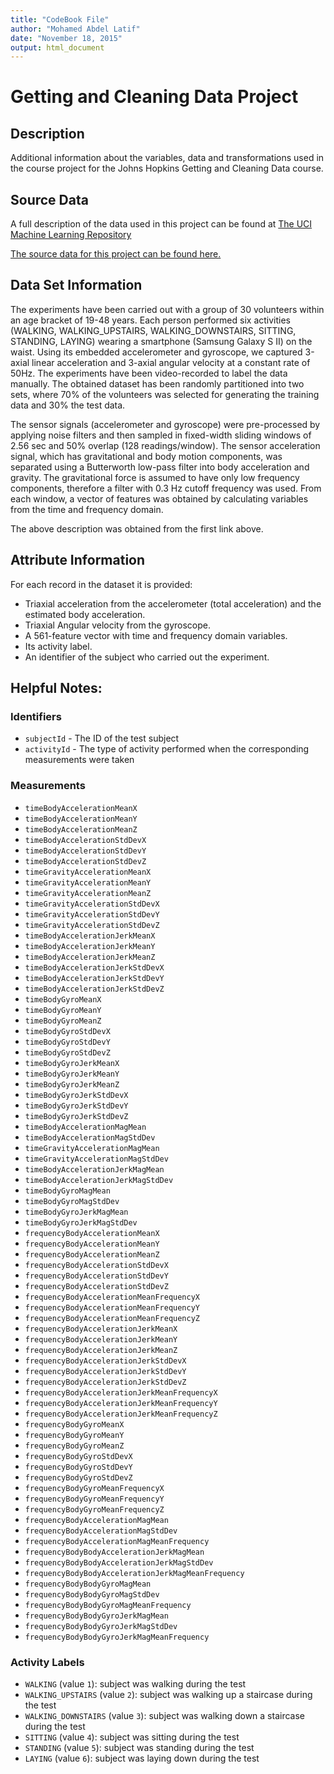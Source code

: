 ```yaml
---
title: "CodeBook File"
author: "Mohamed Abdel Latif"
date: "November 18, 2015"
output: html_document
---
```


# Getting and Cleaning Data Project

## Description
Additional information about the variables, data and transformations used in the course project for the Johns Hopkins Getting and Cleaning Data course.

## Source Data
A full description of the data used in this project can be found at [The UCI Machine Learning Repository](http://archive.ics.uci.edu/ml/datasets/Human+Activity+Recognition+Using+Smartphones)

[The source data for this project can be found here.](https://d396qusza40orc.cloudfront.net/getdata%2Fprojectfiles%2FUCI%20HAR%20Dataset.zip)

## Data Set Information
The experiments have been carried out with a group of 30 volunteers within an age bracket of 19-48 years. Each person performed six activities (WALKING, WALKING_UPSTAIRS, WALKING_DOWNSTAIRS, SITTING, STANDING, LAYING) wearing a smartphone (Samsung Galaxy S II) on the waist. Using its embedded accelerometer and gyroscope, we captured 3-axial linear acceleration and 3-axial angular velocity at a constant rate of 50Hz. The experiments have been video-recorded to label the data manually. The obtained dataset has been randomly partitioned into two sets, where 70% of the volunteers was selected for generating the training data and 30% the test data. 

The sensor signals (accelerometer and gyroscope) were pre-processed by applying noise filters and then sampled in fixed-width sliding windows of 2.56 sec and 50% overlap (128 readings/window). The sensor acceleration signal, which has gravitational and body motion components, was separated using a Butterworth low-pass filter into body acceleration and gravity. The gravitational force is assumed to have only low frequency components, therefore a filter with 0.3 Hz cutoff frequency was used. From each window, a vector of features was obtained by calculating variables from the time and frequency domain.

The above description was obtained from the first link above.

## Attribute Information
For each record in the dataset it is provided: 
- Triaxial acceleration from the accelerometer (total acceleration) and the estimated body acceleration. 
- Triaxial Angular velocity from the gyroscope. 
- A 561-feature vector with time and frequency domain variables. 
- Its activity label. 
- An identifier of the subject who carried out the experiment.

## Helpful Notes:

### Identifiers

* `subjectId` - The ID of the test subject
* `activityId` - The type of activity performed when the corresponding measurements were taken

### Measurements

* `timeBodyAccelerationMeanX`
* `timeBodyAccelerationMeanY`
* `timeBodyAccelerationMeanZ`
* `timeBodyAccelerationStdDevX`
* `timeBodyAccelerationStdDevY`
* `timeBodyAccelerationStdDevZ`
* `timeGravityAccelerationMeanX`
* `timeGravityAccelerationMeanY`
* `timeGravityAccelerationMeanZ`
* `timeGravityAccelerationStdDevX`
* `timeGravityAccelerationStdDevY`
* `timeGravityAccelerationStdDevZ`
* `timeBodyAccelerationJerkMeanX`
* `timeBodyAccelerationJerkMeanY`
* `timeBodyAccelerationJerkMeanZ`
* `timeBodyAccelerationJerkStdDevX`
* `timeBodyAccelerationJerkStdDevY`
* `timeBodyAccelerationJerkStdDevZ`
* `timeBodyGyroMeanX`
* `timeBodyGyroMeanY`
* `timeBodyGyroMeanZ`
* `timeBodyGyroStdDevX`
* `timeBodyGyroStdDevY`
* `timeBodyGyroStdDevZ`
* `timeBodyGyroJerkMeanX`
* `timeBodyGyroJerkMeanY`
* `timeBodyGyroJerkMeanZ`
* `timeBodyGyroJerkStdDevX`
* `timeBodyGyroJerkStdDevY`
* `timeBodyGyroJerkStdDevZ`
* `timeBodyAccelerationMagMean`
* `timeBodyAccelerationMagStdDev`
* `timeGravityAccelerationMagMean`
* `timeGravityAccelerationMagStdDev`
* `timeBodyAccelerationJerkMagMean`
* `timeBodyAccelerationJerkMagStdDev`
* `timeBodyGyroMagMean`
* `timeBodyGyroMagStdDev`
* `timeBodyGyroJerkMagMean`
* `timeBodyGyroJerkMagStdDev`
* `frequencyBodyAccelerationMeanX`
* `frequencyBodyAccelerationMeanY`
* `frequencyBodyAccelerationMeanZ`
* `frequencyBodyAccelerationStdDevX`
* `frequencyBodyAccelerationStdDevY`
* `frequencyBodyAccelerationStdDevZ`
* `frequencyBodyAccelerationMeanFrequencyX`
* `frequencyBodyAccelerationMeanFrequencyY`
* `frequencyBodyAccelerationMeanFrequencyZ`
* `frequencyBodyAccelerationJerkMeanX`
* `frequencyBodyAccelerationJerkMeanY`
* `frequencyBodyAccelerationJerkMeanZ`
* `frequencyBodyAccelerationJerkStdDevX`
* `frequencyBodyAccelerationJerkStdDevY`
* `frequencyBodyAccelerationJerkStdDevZ`
* `frequencyBodyAccelerationJerkMeanFrequencyX`
* `frequencyBodyAccelerationJerkMeanFrequencyY`
* `frequencyBodyAccelerationJerkMeanFrequencyZ`
* `frequencyBodyGyroMeanX`
* `frequencyBodyGyroMeanY`
* `frequencyBodyGyroMeanZ`
* `frequencyBodyGyroStdDevX`
* `frequencyBodyGyroStdDevY`
* `frequencyBodyGyroStdDevZ`
* `frequencyBodyGyroMeanFrequencyX`
* `frequencyBodyGyroMeanFrequencyY`
* `frequencyBodyGyroMeanFrequencyZ`
* `frequencyBodyAccelerationMagMean`
* `frequencyBodyAccelerationMagStdDev`
* `frequencyBodyAccelerationMagMeanFrequency`
* `frequencyBodyBodyAccelerationJerkMagMean`
* `frequencyBodyBodyAccelerationJerkMagStdDev`
* `frequencyBodyBodyAccelerationJerkMagMeanFrequency`
* `frequencyBodyBodyGyroMagMean`
* `frequencyBodyBodyGyroMagStdDev`
* `frequencyBodyBodyGyroMagMeanFrequency`
* `frequencyBodyBodyGyroJerkMagMean`
* `frequencyBodyBodyGyroJerkMagStdDev`
* `frequencyBodyBodyGyroJerkMagMeanFrequency`

### Activity Labels

* `WALKING` (value `1`): subject was walking during the test
* `WALKING_UPSTAIRS` (value `2`): subject was walking up a staircase during the test
* `WALKING_DOWNSTAIRS` (value `3`): subject was walking down a staircase during the test
* `SITTING` (value `4`): subject was sitting during the test
* `STANDING` (value `5`): subject was standing during the test
* `LAYING` (value `6`): subject was laying down during the test
